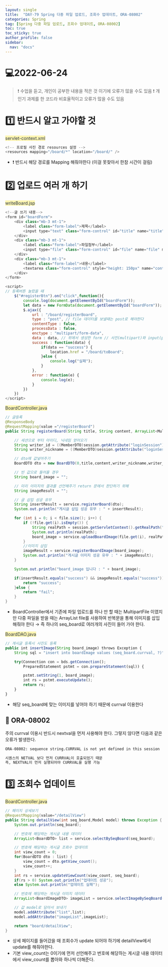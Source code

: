 ```yaml
---
layout: single
title:  "DAY-79 Spring 다중 파일 업로드, 조회수 업데이트, ORA-08002"
categories: Spring
tag: [Spring 다중 파일 업로드, 조회수 업데이트, ORA-08002]
toc: true
toc_sticky: true
author_profile: false
sidebar:
  nav: "docs"
---
```


# 💻2022-06-24

<!--Quote-->
> ❗ 수업을 듣고, 개인이 공부한 내용을 적은 것 이기에 오류가 많을 수도 있음
> ❗ 개인기 과제를 한 코드라 비효율적이고 오류가 많을 수도 있음


# 1️⃣ 반드시 알고 가야할 것

<span style="color: #2D3748; background-color:#fff5b1;">servlet-context.xml</span>


```java
<!-- 프로필 사진 경로 resources 설정 -->
<resources mapping="/board/*" location="/board/" />
```

- ❗ 반드시 해당 경로를 Mapping 해줘야한다 (이걸 못찾아서 한참 시간이 걸림)

# 2️⃣ 업로드 여러 개 하기

<span style="color: #2D3748; background-color:#fff5b1;">writeBoard.jsp</span>


```javascript
<!--글 쓰기 내용-->
<form id="boardForm">
	<div class="mb-3 mt-1">
		<label class="form-label">제목</label>
		<input type="text" class="form-control" id="title" name="title">
	</div>
	<div class="mb-3 mt-1">
		<label class="form-label">파일첨부</label>
		<input type="file" class="form-control" id="file" name="file" multiple>
	</div>
	<div class="mb-3 mt-1">
		<label class="form-label">내용</label>
		<textarea class="form-control" style="height: 150px" name="content"></textarea>
	</div>
</form>

<script>
// 등록버튼 눌렀을 때
	$("#registerBtn").on("click",function(){
		console.log(document.getElementById("boardForm"));
		let data = new FormData(document.getElementById("boardForm"));
		$.ajax({
			url : "/board/registerBoard",
			type : "post", // file 데이터를 보낼때는 post로 해야한다
			contentType : false,
			processData : false,
			enctype : "multipart/form-data",
			data : data, // 위에서 생성한 form // 사진(multipart)와 input(profile_message)가 data에 담겨있다.
			success : function(data) {
				if(data == "success") {
					location.href = "/board/toBoard";
				}else {
					console.log("실패");
				}
			},
			error : function(e) {
				console.log(e);
			}
		})
	})
</script>
```

<span style="color: #2D3748; background-color:#fff5b1;">BoardController.java</span>


```java
// 글등록
@ResponseBody
@RequestMapping(value ="/registerBoard")
public String registerBoard(String title, String content, ArrayList<MultipartFile> file ) throws Exception {

	// 세션으로 부터 아이디, 닉네임 얻어오기
	String writer_id = ((MemberDTO)session.getAttribute("loginSession")).getId();
	String writer_nickname = ((MemberDTO)session.getAttribute("loginSession")).getNickname();

	// dto에 값넣어주기
	BoardDTO dto = new BoardDTO(0,title,content,writer_nickname,writer_id,0,null);

	// 빈 값으로 들어올 경우
	String board_image = "";

	// 미리 이미지의 결과를 선언해주기 return 문에서 판단하기 위해
	String imageResult = "";

	// 글 삽입 성공 유무
	String insertResult = service.registerBoard(dto);
	System.out.println("게시글 삽입 성공 유무 : " + insertResult);

	for (int i = 0; i < file.size(); i++) {
		if (!file.get(i).isEmpty()) {
			String realPath = session.getServletContext().getRealPath("board");
			System.out.println(realPath);
			board_image = service.uploadBoardImage(file.get(i), realPath);
		}
		//이미지 삽입
		imageResult = service.registerBoardImage(board_image);
		System.out.println("게시글 이미지 성공 유무 : " + imageResult);
	}

	System.out.println("board_image 입니다 : " + board_image);

	if(insertResult.equals("success") && imageResult.equals("success")) {
		return "success";
	}else {
		return "fail";
	}
}
```

- BoardController에서 기존에 파일 업로드를 하나 만 할 때는 MultipartFile 이였지만 다중 파일을 받을 때는 ArrayList<MultipartFile> file를 사용하여 반복문을 통해 이미지를 삽입 해줘야 한다 → 즉 하나의 seq_board로 여러개의 사진이 들어 가야 한다.

<span style="color: #2D3748; background-color:#fff5b1;">BoardDAO.java</span>


```jsx
// 게시글 등록시 사진도 등록
public int insertImage(String board_image) throws Exception {
	String sql = "insert into boardImage values (seq_board.currval, ?)";

	try(Connection con = bds.getConnection();
		PreparedStatement pstmt = con.prepareStatement(sql)) {

		pstmt.setString(1, board_image);
		int rs = pstmt.executeUpdate();
		return rs;
	}
}
```

- 해당 seq_board에 맞는 이미지를 넣어야 하기 때문에 currval 이용한다

## 🧨 ORA-08002

주의 currval 이용시 반드시 nextval을 먼저 사용해야 한다. 그렇지 않다면 다음과 같은 오류가 발생한다.

```html
ORA-08002: sequence string.CURRVAL is not yet defined in this session

시퀀스의 NETVAL 보다 먼저 CURRVAL이 호출되었기 때문
즉, NEXTVAL이 먼저 실행되어야 CURRVAL을 실행 가능
```

# 3️⃣ 조회수 업데이트

<span style="color: #2D3748; background-color:#fff5b1;">BoardController.java</span>

```java
// 페이지 상세보기
@RequestMapping(value="/detailView")
public String detailView(int seq_board,Model model) throws Exception {
	System.out.println(seq_board);

	// 번호에 해당하는 게시글 내용 데이터
	ArrayList<BoardDTO> list = service.selectBySeqBoard(seq_board);

	// 번호에 해당하는 게시글 조회수 업데이트
	int view_count = 0;
	for(BoardDTO dto : list) {
		view_count = dto.getView_count();
		view_count++;
	}
	int rs = service.updateViewCount(view_count, seq_board);
	if(rs > 0) System.out.println("업데이트 성공");
	else System.out.println("업데이트 실패");

	// 번호에 해당하는 게시글 이미지 데이터
	ArrayList<BoardImageDTO> imageList = service.selectImageBySeqBoard(seq_board);

	// 값 model로 담아서 보내기
	model.addAttribute("list",list);
	model.addAttribute("imageList",imageList);

	return "board/detailView";
}
```

- 상세 페이지를 들어갔을 때 조회수가 update 되어야 하기에 detailView에서 update를 해줘야한다.
- 기본 view_count는 0이기에 먼저 선언해주고 번호에 해당하는 게시글 내용 데이터에서 view_count를 뽑아와 하나씩 더해준다.